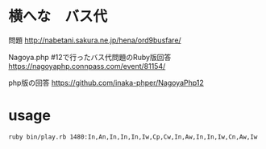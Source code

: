# 横へな　バス代
問題
http://nabetani.sakura.ne.jp/hena/ord9busfare/

Nagoya.php #12で行ったバス代問題のRuby版回答
https://nagoyaphp.connpass.com/event/81154/

php版の回答
https://github.com/inaka-phper/NagoyaPhp12

# usage

```
ruby bin/play.rb 1480:In,An,In,In,In,Iw,Cp,Cw,In,Aw,In,In,Iw,Cn,Aw,Iw
```